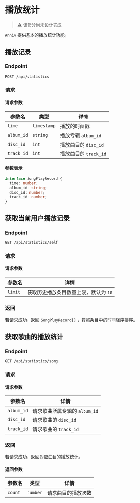 # 播放统计

> ⚠️ 该部分尚未设计完成

`Anniv` 提供基本的播放统计功能。

## 播放记录

### Endpoint

`POST /api/statistics`

### 请求

#### 请求参数

| 参数名     | 类型        | 详情                  |
| ---------- | ----------- | --------------------- |
| `time`     | `timestamp` | 播放的时间戳          |
| `album_id` | `string`    | 播放专辑 `album_id`   |
| `disc_id`  | `int`       | 播放曲目的 `disc_id`  |
| `track_id` | `int`       | 播放曲目的 `track_id` |

#### 参数表示

```ts
interface SongPlayRecord {
  time: number;
  album_id: string;
  disc_id: number;
  track_id: number;
}
```

## 获取当前用户播放记录

### Endpoint

`GET /api/statistics/self`

### 请求

#### 请求参数

| 参数名  | 详情                                  |
| ------- | ------------------------------------- |
| `limit` | 获取历史播放条目数量上限，默认为 `10` |

### 返回

若请求成功，返回 `SongPlayRecord[]` ，按照条目中的时间降序排序。

## 获取歌曲的播放统计

### Endpoint

`GET /api/statistics/song`

### 请求

#### 请求参数

| 参数名     | 详情                          |
| ---------- | ----------------------------- |
| `album_id` | 请求歌曲所属专辑的 `album_id` |
| `disc_id`  | 请求歌曲的 `disc_id`          |
| `track_id` | 请求歌曲的 `track_id`         |

### 返回

若请求成功，返回对应曲目的播放统计。

#### 返回参数

| 参数名  | 类型     | 详情               |
| ------- | -------- | ------------------ |
| `count` | `number` | 请求曲目的播放次数 |
